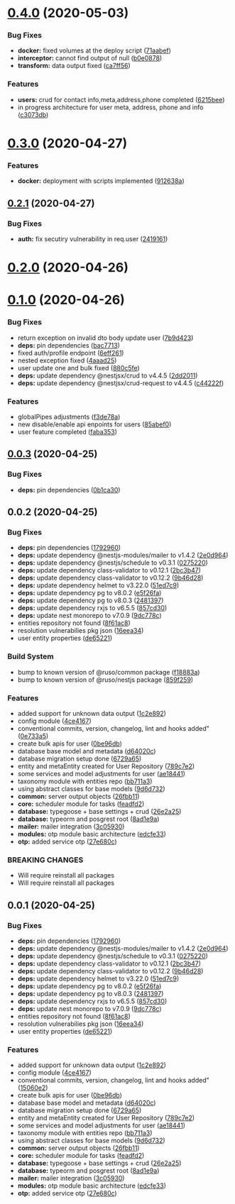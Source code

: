 # [0.4.0](https://github.com/ruslanguns/nestjs-starter/compare/0.3.0...0.4.0) (2020-05-03)

### Bug Fixes

- **docker:** fixed volumes at the deploy script ([71aabef](https://github.com/ruslanguns/nestjs-starter/commit/71aabef1b533d613be4580c277e3dd6506044a9c))
- **interceptor:** cannot find output of null ([b0e0878](https://github.com/ruslanguns/nestjs-starter/commit/b0e087897e56801752bce50ca6dda205c8172b84))
- **transform:** data output fixed ([ca7ff56](https://github.com/ruslanguns/nestjs-starter/commit/ca7ff56c42517ced50f0847e3fe88439276a0908))

### Features

- **users:** crud for contact info,meta,address,phone completed ([6215bee](https://github.com/ruslanguns/nestjs-starter/commit/6215bee4183d06fa226d0ef2640b57d7df503684))
- in progress architecture for user meta, address, phone and info ([c3073db](https://github.com/ruslanguns/nestjs-starter/commit/c3073db752d1f2d2106df691456c7ec514f650eb))

# [0.3.0](https://github.com/ruslanguns/nestjs-starter/compare/0.2.1...0.3.0) (2020-04-27)

### Features

- **docker:** deployment with scripts implemented ([912638a](https://github.com/ruslanguns/nestjs-starter/commit/912638a670e2a8d9c59c37d21077043cd848312b))

## [0.2.1](https://github.com/ruslanguns/nestjs-starter/compare/0.2.0...0.2.1) (2020-04-27)

### Bug Fixes

- **auth:** fix secutiry vulnerability in req.user ([2419161](https://github.com/ruslanguns/nestjs-starter/commit/241916177cc39b1ff442fc0f67466565b30deaff))

# [0.2.0](https://github.com/ruslanguns/nestjs-starter/compare/0.1.0...0.2.0) (2020-04-26)

# [0.1.0](https://github.com/ruslanguns/nestjs-starter/compare/0.0.3...0.1.0) (2020-04-26)

### Bug Fixes

- return exception on invalid dto body update user ([7b9d423](https://github.com/ruslanguns/nestjs-starter/commit/7b9d42351fea72cc1c2655e36655b4d80ecfc9c1))
- **deps:** pin dependencies ([bac7713](https://github.com/ruslanguns/nestjs-starter/commit/bac77131a3c75f6230f721dec39e50d63c026735))
- fixed auth/profile endpoint ([6eff261](https://github.com/ruslanguns/nestjs-starter/commit/6eff26192bb37173204450f5ffa76ee596dc467b))
- nested exception fixed ([4aaad25](https://github.com/ruslanguns/nestjs-starter/commit/4aaad25a1f905acad89b041ab29784d47db39733))
- user update one and bulk fixed ([880c5fe](https://github.com/ruslanguns/nestjs-starter/commit/880c5fe04d0387015dd6225775018ae04bc6ecff))
- **deps:** update dependency @nestjsx/crud to v4.4.5 ([2dd2011](https://github.com/ruslanguns/nestjs-starter/commit/2dd20110250375afec9f9a4c44d47f5adc4f985c))
- **deps:** update dependency @nestjsx/crud-request to v4.4.5 ([c44222f](https://github.com/ruslanguns/nestjs-starter/commit/c44222f52880568afdc8d20beb90e0f0bdabfce2))

### Features

- globalPipes adjustments ([f3de78a](https://github.com/ruslanguns/nestjs-starter/commit/f3de78a8ba97a9147464c4208747dbb5eb7d0bd4))
- new disable/enable api enpoints for users ([85abef0](https://github.com/ruslanguns/nestjs-starter/commit/85abef033d471cf528bf1324106833d4168ac066))
- user feature completed ([faba353](https://github.com/ruslanguns/nestjs-starter/commit/faba353c2489b327da725ddbb30e202fa653117e))

## [0.0.3](https://github.com/ruslanguns/nestjs-starter/compare/0.0.2...0.0.3) (2020-04-25)

### Bug Fixes

- **deps:** pin dependencies ([0b1ca30](https://github.com/ruslanguns/nestjs-starter/commit/0b1ca3082dc5c47c88b581f49acaf1a66ac02989))

## 0.0.2 (2020-04-25)

### Bug Fixes

- **deps:** pin dependencies ([1792960](https://github.com/ruslanguns/nestjs-starter/commit/1792960379685e88a45dee317f8bbe009415e1f1))
- **deps:** update dependency @nestjs-modules/mailer to v1.4.2 ([2e0d964](https://github.com/ruslanguns/nestjs-starter/commit/2e0d96481850e1dd3396c8e55876d81bb0575663))
- **deps:** update dependency @nestjs/schedule to v0.3.1 ([0275220](https://github.com/ruslanguns/nestjs-starter/commit/0275220000839a9a62113c71ecb0b67a0c4ae060))
- **deps:** update dependency class-validator to v0.12.1 ([2bc3b47](https://github.com/ruslanguns/nestjs-starter/commit/2bc3b47d09eccb2adb269ff6d6c28cf6ffefea02))
- **deps:** update dependency class-validator to v0.12.2 ([9b46d28](https://github.com/ruslanguns/nestjs-starter/commit/9b46d284001b4be17595fa5fa4675f9baa8419a3))
- **deps:** update dependency helmet to v3.22.0 ([51ed7c9](https://github.com/ruslanguns/nestjs-starter/commit/51ed7c91f8716d0f709621e92e7bf98a1e8975dd))
- **deps:** update dependency pg to v8.0.2 ([e5f26fa](https://github.com/ruslanguns/nestjs-starter/commit/e5f26faca5f95d8faf7ef04b1b07cac59f8c9c4c))
- **deps:** update dependency pg to v8.0.3 ([2481397](https://github.com/ruslanguns/nestjs-starter/commit/2481397912afe0e68a952e4358d4aefdaa899dda))
- **deps:** update dependency rxjs to v6.5.5 ([857cd30](https://github.com/ruslanguns/nestjs-starter/commit/857cd30a0f7eb90145d31092131a4d697eab4743))
- **deps:** update nest monorepo to v7.0.9 ([9dc778c](https://github.com/ruslanguns/nestjs-starter/commit/9dc778c5dd8177da1fc4311cbfd3374b5284a5cb))
- entities repository not found ([8f61ac8](https://github.com/ruslanguns/nestjs-starter/commit/8f61ac8a5bed6f8044df8714800cb8730f572da9))
- resolution vulnerabilies pkg json ([16eea34](https://github.com/ruslanguns/nestjs-starter/commit/16eea340b28fc246eed7924ab85f738b124e4dba))
- user entity properties ([de65221](https://github.com/ruslanguns/nestjs-starter/commit/de65221c05873adc4af2763db4862586b66b70c6))

### Build System

- bump to known version of @ruso/common package ([f18883a](https://github.com/ruslanguns/nestjs-starter/commit/f18883a879ac2b365add694695a542d99b3a3654))
- bump to known version of @ruso/nestjs package ([859f259](https://github.com/ruslanguns/nestjs-starter/commit/859f259217213658dd4e1edea3caf47811f06410))

### Features

- added support for unknown data output ([1c2e892](https://github.com/ruslanguns/nestjs-starter/commit/1c2e8929fbdd24bf3d2ce62f773e6a9c245937cd))
- config module ([4ce4167](https://github.com/ruslanguns/nestjs-starter/commit/4ce416711028db9355b607a2d48b65e44498d421))
- conventional commits, version, changelog, lint and hooks added" ([0e733a5](https://github.com/ruslanguns/nestjs-starter/commit/0e733a5e1ce599952678c961cec2ce83b757aa19))
- create bulk apis for user ([0be96db](https://github.com/ruslanguns/nestjs-starter/commit/0be96db6bfbfb4d23c4ec4ad95ba35d5d9e48ae2))
- database base model and metadata ([d64020c](https://github.com/ruslanguns/nestjs-starter/commit/d64020c6c9daf824ed0e66e2147bff9c34a85d86))
- database migration setup done ([6729a65](https://github.com/ruslanguns/nestjs-starter/commit/6729a65da143fb5a2088300f53569420b244d7f4))
- entity and metaEntity created for User Repository ([789c7e2](https://github.com/ruslanguns/nestjs-starter/commit/789c7e221d8d95080116c4daf1363c097d78398a))
- some services and model adjustments for user ([ae18441](https://github.com/ruslanguns/nestjs-starter/commit/ae1844149d625179968343ce14c2ad123f97427a))
- taxonomy module with entities repo ([bb711a3](https://github.com/ruslanguns/nestjs-starter/commit/bb711a32d4bb2f4a357bd9f1a31bb02f7943298f))
- using abstract classes for base models ([9d6d732](https://github.com/ruslanguns/nestjs-starter/commit/9d6d73267662165b3d360a3b96ae4e9dc5ab803e))
- **common:** server output objects ([26fbb11](https://github.com/ruslanguns/nestjs-starter/commit/26fbb112b60cb5a598c115b1e5e891dcd1e43aff))
- **core:** scheduler module for tasks ([feadfd2](https://github.com/ruslanguns/nestjs-starter/commit/feadfd209262282d3f55481d36829159ea3d102f))
- **database:** typegoose + base settings + crud ([26e2a25](https://github.com/ruslanguns/nestjs-starter/commit/26e2a250287deae582bb5f17dfdf82dfc03ab89a))
- **database:** typeorm and posgrest root ([8ad1e9a](https://github.com/ruslanguns/nestjs-starter/commit/8ad1e9a7b503055ff20a9bb041ac033e66ed9e10))
- **mailer:** mailer integration ([3c05930](https://github.com/ruslanguns/nestjs-starter/commit/3c05930b9718c78fe3e9a9cd3119f5150f57096f))
- **modules:** otp module basic architecture ([edcfe33](https://github.com/ruslanguns/nestjs-starter/commit/edcfe33131cb88f1eb0b0418b452024e147e8401))
- **otp:** added service otp ([27e680c](https://github.com/ruslanguns/nestjs-starter/commit/27e680c0e8e7842e6cbf0200819e15ea3c8c25c4))

### BREAKING CHANGES

- Will require reinstall all packages
- Will require reinstall all packages

## 0.0.1 (2020-04-25)

### Bug Fixes

- **deps:** pin dependencies ([1792960](https://github.com/ruslanguns/nestjs-starter/commit/1792960379685e88a45dee317f8bbe009415e1f1))
- **deps:** update dependency @nestjs-modules/mailer to v1.4.2 ([2e0d964](https://github.com/ruslanguns/nestjs-starter/commit/2e0d96481850e1dd3396c8e55876d81bb0575663))
- **deps:** update dependency @nestjs/schedule to v0.3.1 ([0275220](https://github.com/ruslanguns/nestjs-starter/commit/0275220000839a9a62113c71ecb0b67a0c4ae060))
- **deps:** update dependency class-validator to v0.12.1 ([2bc3b47](https://github.com/ruslanguns/nestjs-starter/commit/2bc3b47d09eccb2adb269ff6d6c28cf6ffefea02))
- **deps:** update dependency class-validator to v0.12.2 ([9b46d28](https://github.com/ruslanguns/nestjs-starter/commit/9b46d284001b4be17595fa5fa4675f9baa8419a3))
- **deps:** update dependency helmet to v3.22.0 ([51ed7c9](https://github.com/ruslanguns/nestjs-starter/commit/51ed7c91f8716d0f709621e92e7bf98a1e8975dd))
- **deps:** update dependency pg to v8.0.2 ([e5f26fa](https://github.com/ruslanguns/nestjs-starter/commit/e5f26faca5f95d8faf7ef04b1b07cac59f8c9c4c))
- **deps:** update dependency pg to v8.0.3 ([2481397](https://github.com/ruslanguns/nestjs-starter/commit/2481397912afe0e68a952e4358d4aefdaa899dda))
- **deps:** update dependency rxjs to v6.5.5 ([857cd30](https://github.com/ruslanguns/nestjs-starter/commit/857cd30a0f7eb90145d31092131a4d697eab4743))
- **deps:** update nest monorepo to v7.0.9 ([9dc778c](https://github.com/ruslanguns/nestjs-starter/commit/9dc778c5dd8177da1fc4311cbfd3374b5284a5cb))
- entities repository not found ([8f61ac8](https://github.com/ruslanguns/nestjs-starter/commit/8f61ac8a5bed6f8044df8714800cb8730f572da9))
- resolution vulnerabilies pkg json ([16eea34](https://github.com/ruslanguns/nestjs-starter/commit/16eea340b28fc246eed7924ab85f738b124e4dba))
- user entity properties ([de65221](https://github.com/ruslanguns/nestjs-starter/commit/de65221c05873adc4af2763db4862586b66b70c6))

### Features

- added support for unknown data output ([1c2e892](https://github.com/ruslanguns/nestjs-starter/commit/1c2e8929fbdd24bf3d2ce62f773e6a9c245937cd))
- config module ([4ce4167](https://github.com/ruslanguns/nestjs-starter/commit/4ce416711028db9355b607a2d48b65e44498d421))
- conventional commits, version, changelog, lint and hooks added" ([15060e2](https://github.com/ruslanguns/nestjs-starter/commit/15060e2074a0d32830eb58d1abc276a3e27f2c80))
- create bulk apis for user ([0be96db](https://github.com/ruslanguns/nestjs-starter/commit/0be96db6bfbfb4d23c4ec4ad95ba35d5d9e48ae2))
- database base model and metadata ([d64020c](https://github.com/ruslanguns/nestjs-starter/commit/d64020c6c9daf824ed0e66e2147bff9c34a85d86))
- database migration setup done ([6729a65](https://github.com/ruslanguns/nestjs-starter/commit/6729a65da143fb5a2088300f53569420b244d7f4))
- entity and metaEntity created for User Repository ([789c7e2](https://github.com/ruslanguns/nestjs-starter/commit/789c7e221d8d95080116c4daf1363c097d78398a))
- some services and model adjustments for user ([ae18441](https://github.com/ruslanguns/nestjs-starter/commit/ae1844149d625179968343ce14c2ad123f97427a))
- taxonomy module with entities repo ([bb711a3](https://github.com/ruslanguns/nestjs-starter/commit/bb711a32d4bb2f4a357bd9f1a31bb02f7943298f))
- using abstract classes for base models ([9d6d732](https://github.com/ruslanguns/nestjs-starter/commit/9d6d73267662165b3d360a3b96ae4e9dc5ab803e))
- **common:** server output objects ([26fbb11](https://github.com/ruslanguns/nestjs-starter/commit/26fbb112b60cb5a598c115b1e5e891dcd1e43aff))
- **core:** scheduler module for tasks ([feadfd2](https://github.com/ruslanguns/nestjs-starter/commit/feadfd209262282d3f55481d36829159ea3d102f))
- **database:** typegoose + base settings + crud ([26e2a25](https://github.com/ruslanguns/nestjs-starter/commit/26e2a250287deae582bb5f17dfdf82dfc03ab89a))
- **database:** typeorm and posgrest root ([8ad1e9a](https://github.com/ruslanguns/nestjs-starter/commit/8ad1e9a7b503055ff20a9bb041ac033e66ed9e10))
- **mailer:** mailer integration ([3c05930](https://github.com/ruslanguns/nestjs-starter/commit/3c05930b9718c78fe3e9a9cd3119f5150f57096f))
- **modules:** otp module basic architecture ([edcfe33](https://github.com/ruslanguns/nestjs-starter/commit/edcfe33131cb88f1eb0b0418b452024e147e8401))
- **otp:** added service otp ([27e680c](https://github.com/ruslanguns/nestjs-starter/commit/27e680c0e8e7842e6cbf0200819e15ea3c8c25c4))
